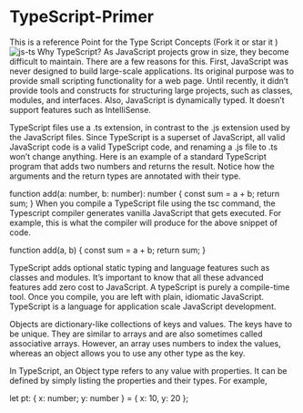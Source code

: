 # TypeScript-Primer
This  is a reference Point for the Type Script Concepts (Fork it or star it )
![js-ts](https://user-images.githubusercontent.com/75598588/191269559-0ffed052-4717-4a1b-a340-74197ea56cce.png)
Why TypeScript?
As JavaScript projects grow in size, they become difficult to maintain. There are a few reasons for this. First, JavaScript was never designed to build large-scale applications. Its original purpose was to provide small scripting functionality for a web page. Until recently, it didn’t provide tools and constructs for structuring large projects, such as classes, modules, and interfaces. Also, JavaScript is dynamically typed. It doesn’t support features such as IntelliSense. 


TypeScript files use a .ts extension, in contrast to the .js extension used by the JavaScript files. Since TypeScript is a superset of JavaScript, all valid JavaScript code is a valid TypeScript code, and renaming a .js file to .ts won’t change anything. Here is an example of a standard TypeScript program that adds two numbers and returns the result. Notice how the arguments and the return types are annotated with their type.

function add(a: number, b: number): number {
  const sum = a + b;
  return sum;
}
When you compile a TypeScript file using the tsc command, the Typescript compiler generates vanilla JavaScript that gets executed. For example, this is what the compiler will produce for the above snippet of code.

function add(a, b) {
  const sum = a + b;
  return sum;
}

TypeScript adds optional static typing and language features such as classes and modules. It’s important to know that all these advanced features add zero cost to JavaScript. A typeScript is purely a compile-time tool. Once you compile, you are left with plain, idiomatic JavaScript. TypeScript is a language for application scale JavaScript development.

Objects are dictionary-like collections of keys and values. The keys have to be unique. They are similar to arrays and are also sometimes called associative arrays. However, an array uses numbers to index the values, whereas an object allows you to use any other type as the key.

In TypeScript, an Object type refers to any value with properties. It can be defined by simply listing the properties and their types. For example,

let pt: { x: number; y: number } = {
  x: 10,
  y: 20
};
